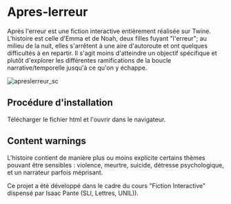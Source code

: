 # Apres-lerreur

Après l'erreur est une fiction interactive entièrement réalisée sur Twine. L'histoire est celle d'Emma et de Noah, deux filles fuyant "l'erreur"; au milieu de la nuit, elles s'arrêtent à une aire d'autoroute et ont quelques difficultés à en repartir. Il s'agit moins d'atteindre un objectif spécifique et plutôt d'explorer les différentes ramifications de la boucle narrative/temporelle jusqu'à ce qu'on y échappe.

![apreslerreur_sc](https://github.com/user-attachments/assets/b71d5d65-6324-4ba7-bc38-dde95e8e09cf)

## Procédure d'installation

Télécharger le fichier html et l'ouvrir dans le navigateur.

## Content warnings

L'histoire contient de manière plus ou moins explicite certains thèmes pouvant être sensibles : violence, meurtre, suicide, détresse psychologique, et un narrateur parfois méprisant.

Ce projet a été développé dans le cadre du cours "Fiction Interactive" dispensé par Isaac Pante (SLI, Lettres, UNIL)).
